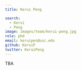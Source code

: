 ```yaml
---
title: Kerui Peng

search:
  - Kerui
  - Peng
image: images/team/kerui-peng.jpg
role: phd
email: keruipen@usc.edu
github: KeruiP
twitter: KeruiPeng
---
```


TBA


